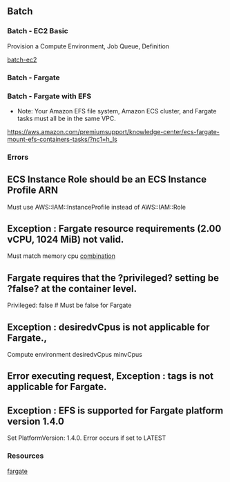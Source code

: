 ## Batch

### Batch - EC2 Basic

Provision a Compute Environment, Job Queue, Definition

[batch-ec2](batch-ec2.yaml)


### Batch - Fargate

### Batch - Fargate with EFS

- Note: Your Amazon EFS file system, Amazon ECS cluster, and Fargate tasks must all be in the same VPC.

https://aws.amazon.com/premiumsupport/knowledge-center/ecs-fargate-mount-efs-containers-tasks/?nc1=h_ls

### Errors

## ECS Instance Role should be an ECS Instance Profile ARN
Must use AWS::IAM::InstanceProfile instead of AWS::IAM::Role

## Exception : Fargate resource requirements (2.00 vCPU, 1024 MiB) not valid.
Must match memory cpu [combination](https://docs.aws.amazon.com/AWSCloudFormation/latest/UserGuide/aws-properties-batch-jobdefinition-resourcerequirement.html)


## Fargate requires that the ?privileged? setting be ?false? at the container level.
Privileged: false # Must be false for Fargate

## Exception : desiredvCpus is not applicable for Fargate.,
Compute environment  desiredvCpus minvCpus

## Error executing request, Exception : tags is not applicable for Fargate.

## Exception : EFS is supported for Fargate platform version 1.4.0

Set PlatformVersion: 1.4.0. Error occurs if set to LATEST

### Resources

[fargate](https://docs.aws.amazon.com/batch/latest/userguide/fargate.html#fargate-job-queues)